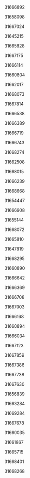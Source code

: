 31666892

31658098

31667024

31645215

31665828

31667175

31666114

31660804

31662017

31668073

31667814

31666538

31666389

31666719

31666743

31668274

31662508

31668015

31666239

31668668

31654447

31666908

31655144

31668072

31665810

31647819

31668295

31660890

31666642

31666369

31666708

31667003

31666168

31660894

31666034

31667123

31667859

31667386

31667738

31667630

31656839

31663284

31669284

31667678

31660035

31661867

31665715

31668401

31668268


